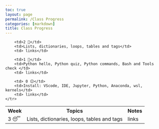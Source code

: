 ```yaml
---
toc: true
layout: page
permalink: /Class Progress
categories: [markdown]
title: Class Progress
---
```

<table>
    <tr>
     <th>Week</th>
     <th>Topics</th>
     <th>Notes</th>
    </tr>
    <tr>
        <td>3 😴</td>
        <td> Lists, dictionaries, loops, tables and tags</td>
        <td> links</td>

        <td>2 🤨</td>
        <td>Lists, dictionaries, loops, tables and tags</td>
        <td> links</td>
        
        <td>1 🤧</td>
        <td>Python hello, Python quiz, Python commands, Bash and Tools check </td>
        <td> links</td>

        <td> 0 😐</td>
        <td>Install: VScode, IDE, Jupyter, Python, Anaconda, wsl, kernels</td>
        <td> links</td>
    </tr>
</table>